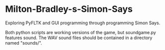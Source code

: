 # Milton-Bradley-s-Simon-Says
Exploring PyFLTK and GUI programming through programming Simon Says.

Both python scripts are working versions of the game, but soundgame.py features sound.
  The WAV sound files should be contained in a directory named "sounds/".
